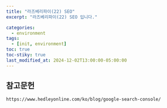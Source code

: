 ```yaml
---
title: "라즈베리파이(22) SEO"
excerpt: "라즈베리파이(22) SEO 입니다."

categories:
  - environment
tags:
  - [init, environment]
toc: true
toc-stiky: true
last_modified_at: 2024-12-02T13:00:00-05:00:00
---
```


## 참고문헌
```
https://www.hedleyonline.com/ko/blog/google-search-console/
```

